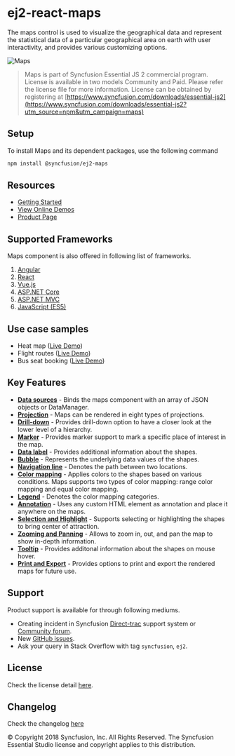 # ej2-react-maps

The maps control is used to visualize the geographical data and represent the statistical data of a particular geographical area on earth with user interactivity, and provides various customizing options. 

![Maps](https://ej2.syncfusion.com/products/images/maps/readme.gif)

> Maps is part of Syncfusion Essential JS 2 commercial program. License is available in two models Community and Paid. Please refer the license file for more information. License can be obtained by registering at [https://www.syncfusion.com/downloads/essential-js2](https://www.syncfusion.com/downloads/essential-js2?utm_source=npm&utm_campaign=maps)

## Setup

To install Maps and its dependent packages, use the following command

```sh
npm install @syncfusion/ej2-maps
```

## Resources

* [Getting Started](https://ej2.syncfusion.com/react/documentation/maps/getting-started.html)
* [View Online Demos](https://ej2.syncfusion.com/react/demos/#/material/maps/default)
* [Product Page](https://www.syncfusion.com/react-ui-components/maps)

## Supported Frameworks

Maps component is also offered in following list of frameworks.

1. [Angular](https://www.npmjs.com/package/@syncfusion/ej2-ng-maps?utm_source=npm&utm_campaign=maps)
2. [React](https://www.npmjs.com/package/@syncfusion/ej2-react-maps?utm_source=npm&utm_campaign=maps)
3. [Vue.js](https://www.npmjs.com/package/@syncfusion/ej2-vue-maps?utm_source=npm&utm_campaign=maps)
4. [ASP.NET Core](https://aspdotnetcore.syncfusion.com/Maps/Default#/material)
5. [ASP.NET MVC](https://aspnetmvc.syncfusion.com/Maps/Default#/material)
6. [JavaScript (ES5)](https://www.syncfusion.com/javascript-ui-controls/maps)

## Use case samples

* Heat map ([Live Demo](https://ej2.syncfusion.com/react/demos/#/material/maps/heatmap))
* Flight routes ([Live Demo](https://ej2.syncfusion.com/react/demos/#/material/maps/curved))
* Bus seat booking ([Live Demo](https://ej2.syncfusion.com/react/demos/#/material/maps/seatbooking))

## Key Features

* [**Data sources**](https://ej2.syncfusion.com/react/demos/#/material/maps/default) - Binds the maps component with an array of JSON objects or DataManager.
* [**Projection**](https://ej2.syncfusion.com/react/demos/#/material/maps/projection) - Maps can be rendered in eight types of projections.
* [**Drill-down**](https://ej2.syncfusion.com/react/demos/#/material/maps/drilldown) - Provides drill-down option to have a closer look at the lower level of a hierarchy.
* [**Marker**](https://ej2.syncfusion.com/react/demos/#/material/maps/marker) - Provides marker support to mark a specific place of interest in the map.
* [**Data label**](https://ej2.syncfusion.com/react/demos/#/material/maps/label) - Provides additional information about the shapes.
* [**Bubble**](https://ej2.syncfusion.com/react/demos/#/material/maps/bubble) - Represents the underlying data values of the shapes.
* [**Navigation line**](https://ej2.syncfusion.com/react/demos/#/material/maps/navigationLine) - Denotes the path between two locations.
* [**Color mapping**](https://ej2.syncfusion.com/react/demos/#/material/maps/label) - Applies colors to the shapes based on various conditions. Maps supports two types of color mapping: range color mapping and equal color mapping.
* [**Legend**](https://ej2.syncfusion.com/react/demos/#/material/maps/legend) - Denotes the color mapping categories.
* [**Annotation**](https://ej2.syncfusion.com/react/demos/#/material/maps/annotation) - Uses any custom HTML element as annotation and place it anywhere on the maps.
* [**Selection and Highlight**](https://ej2.syncfusion.com/react/demos/#/material/maps/selection) - Supports selecting or highlighting the shapes to bring center of attraction.
* [**Zooming and Panning**](https://ej2.syncfusion.com/react/demos/#/material/maps/zooming) - Allows to zoom in, out, and pan the map to show in-depth information.
* [**Tooltip**](https://ej2.syncfusion.com/react/demos/#/material/maps/tooltip) - Provides additonal information about the shapes on mouse hover.
* [**Print and Export**](https://ej2.syncfusion.com/react/demos/#/material/maps/print) - Provides options to print and export the rendered maps for future use.

## Support

Product support is available for through following mediums.

* Creating incident in Syncfusion [Direct-trac](https://www.syncfusion.com/support/directtrac/incidents?utm_source=npm&utm_campaign=maps) support system or [Community forum](https://www.syncfusion.com/forums/essential-js2?utm_source=npm&utm_campaign=maps).
* New [GitHub issues](https://github.com/syncfusion/ej2-maps/issues).
* Ask your query in Stack Overflow with tag `syncfusion`, `ej2`.

## License

Check the license detail [here](https://github.com/syncfusion/ej2/blob/master/license?utm_source=npm&utm_campaign=maps).

## Changelog

Check the changelog [here](https://github.com/syncfusion/ej2-maps/blob/master/CHANGELOG.md?utm_source=npm&utm_campaign=maps)

© Copyright 2018 Syncfusion, Inc. All Rights Reserved. The Syncfusion Essential Studio license and copyright applies to this distribution.